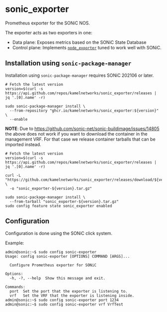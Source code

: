 # sonic_exporter
Prometheus exporter for the SONiC NOS.

The exporter acts as two exporters in one:

 * Data plane: Exposes metrics based on the SONiC State Database
 * Control plane: Implements [`node_exporter`](https://github.com/prometheus/node_exporter/) tuned to work well with SONiC.

## Installation using `sonic-package-manager`

Installation using `sonic-package-manager` requires SONiC 202106 or later.

```shell
# Fetch the latest version
version=$(curl -s https://api.github.com/repos/kamelnetworks/sonic_exporter/releases | jq '.[0].name' -r)

sudo sonic-package-manager install \
  --from-repository "ghcr.io/kamelnetworks/sonic_exporter:${version}" \
  --enable
```

**NOTE**: Due to https://github.com/sonic-net/sonic-buildimage/issues/14805 the above does
not work if you want to download the container in the management VRF. For that case we
release container tarballs that can be imported instead.

```shell
# Fetch the latest version
version=$(curl -s https://api.github.com/repos/kamelnetworks/sonic_exporter/releases | jq '.[0].name' -r)

curl -L "https://github.com/kamelnetworks/sonic_exporter/releases/download/${version}/sonic_exporter.tar.gz" \
  -o "sonic_exporter-${version}.tar.gz"

sudo sonic-package-manager install \
  --from-tarball "sonic_exporter-${version}.tar.gz"
sudo config feature state sonic_exporter enabled
```

## Configuration

Configuration is done using the SONiC click system.

Example:
```
admin@sonic:~$ sudo config sonic-exporter
Usage: config sonic-exporter [OPTIONS] COMMAND [ARGS]...

  Configure Prometheus exporter for SONiC

Options:
  -h, -?, --help  Show this message and exit.

Commands:
  port  Set the port that the exporter is listening to.
  vrf   Set the VRF that the exporter is listening inside.
admin@sonic:~$ sudo config sonic-exporter port 1234
admin@sonic:~$ sudo config sonic-exporter vrf VrfTest
```

